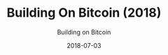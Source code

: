 ---
layout: media
title: Building On Bitcoin (2018)
date: 2018-07-03
categories: ['Conferences']
author: ['Building on Bitcoin']
excerpt: Building On Bitcoin is an event for the technical community focusing on building Bitcoin protocol and applications on top of it. The presentations will be technical, presenting practical or theoretical evolution or application for the network, the users, or other resources.
external_url: https://building-on-bitcoin.com/
---